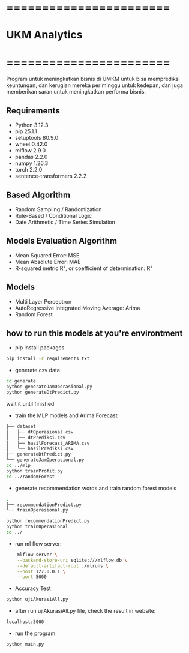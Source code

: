 # =======================
# UKM Analytics
# =======================
Program untuk meningkatkan bisnis di UMKM untuk bisa memprediksi keuntungan, dan kerugian mereka per minggu untuk kedepan, dan juga memberikan saran untuk meningkatkan performa bisnis.

## Requirements
-   Python 3.12.3
-   pip 25.1.1
-   setuptools 80.9.0
-   wheel 0.42.0
-   mlflow 2.9.0
-   pandas 2.2.0
-   numpy 1.26.3
-   torch 2.2.0
-   sentence-transformers 2.2.2

## Based Algorithm
-   Random Sampling / Randomization
-   Rule-Based / Conditional Logic
-   Date Arithmetic / Time Series Simulation

## Models Evaluation Algorithm
-   Mean Squared Error: MSE
-   Mean Absolute Error: MAE
-   R-squared metric R², or coefficient of determination: R²

## Models
-   Multi Layer Perceptron
-   AutoRegressive Integrated Moving Average: Arima
-   Random Forest

## how to run this models at you're environtment
- pip install packages
```bash
pip install -r requirements.txt
```

- generate csv data
```bash
cd generate
python generateJamOperasional.py
python generateDtPredict.py
```
wait it until finished

- train the MLP models and Arima Forecast
```bash
├── dataset
│   ├── dtOperasional.csv
│   ├── dtPrediksi.csv
│   ├── hasilForecast_ARIMA.csv
│   └── hasilPrediksi.csv
├── generateDtPredict.py
└── generateJamOperasional.py
cd ../mlp
python trainProfit.py
cd ../randomForest
```

- generate recommendation words and train random forest models
```bash
.
├── recommendationPredict.py
└── trainOperasional.py

python recommendationPredict.py
python trainOperasional
cd ../
```

- run ml flow server:
```bash
    mlflow server \
    --backend-store-uri sqlite:///mlflow.db \
    --default-artifact-root ./mlruns \
    --host 127.0.0.1 \
    --port 5000
```

- Accuracy Test
```bash
python ujiAkurasiAll.py
```
- after run ujiAkurasiAll.py file, check the result in website:
```bash
localhost:5000
```
-   run the program
```bash
python main.py
```